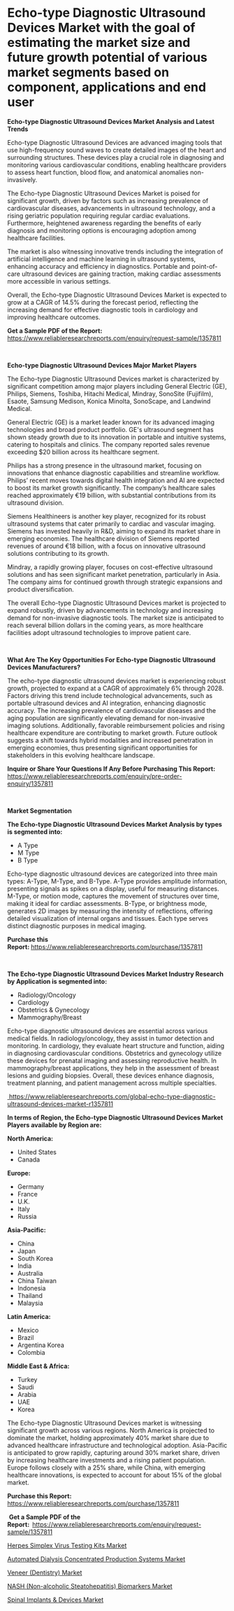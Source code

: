 <p><h1>Echo-type Diagnostic Ultrasound Devices Market with the goal of estimating the market size and future growth potential of various market segments based on component, applications and end user</h1></p><p><strong>Echo-type Diagnostic Ultrasound Devices Market Analysis and Latest Trends</strong></p>
<p><p>Echo-type Diagnostic Ultrasound Devices are advanced imaging tools that use high-frequency sound waves to create detailed images of the heart and surrounding structures. These devices play a crucial role in diagnosing and monitoring various cardiovascular conditions, enabling healthcare providers to assess heart function, blood flow, and anatomical anomalies non-invasively.</p><p>The Echo-type Diagnostic Ultrasound Devices Market is poised for significant growth, driven by factors such as increasing prevalence of cardiovascular diseases, advancements in ultrasound technology, and a rising geriatric population requiring regular cardiac evaluations. Furthermore, heightened awareness regarding the benefits of early diagnosis and monitoring options is encouraging adoption among healthcare facilities.</p><p>The market is also witnessing innovative trends including the integration of artificial intelligence and machine learning in ultrasound systems, enhancing accuracy and efficiency in diagnostics. Portable and point-of-care ultrasound devices are gaining traction, making cardiac assessments more accessible in various settings. </p><p>Overall, the Echo-type Diagnostic Ultrasound Devices Market is expected to grow at a CAGR of 14.5% during the forecast period, reflecting the increasing demand for effective diagnostic tools in cardiology and improving healthcare outcomes.</p></p>
<p><strong>Get a Sample PDF of the Report:&nbsp;</strong> <a href="https://www.reliableresearchreports.com/enquiry/request-sample/1357811?utm_campaign=115&utm_medium=2&utm_source=Github&utm_content=ia&utm_term=04032025&utm_id=echo-type-diagnostic-ultrasound-devices">https://www.reliableresearchreports.com/enquiry/request-sample/1357811</a></p>
<p>&nbsp;</p>
<p><strong>Echo-type Diagnostic Ultrasound Devices Major Market Players</strong></p>
<p><p>The Echo-type Diagnostic Ultrasound Devices market is characterized by significant competition among major players including General Electric (GE), Philips, Siemens, Toshiba, Hitachi Medical, Mindray, SonoSite (Fujifilm), Esaote, Samsung Medison, Konica Minolta, SonoScape, and Landwind Medical. </p><p>General Electric (GE) is a market leader known for its advanced imaging technologies and broad product portfolio. GE's ultrasound segment has shown steady growth due to its innovation in portable and intuitive systems, catering to hospitals and clinics. The company reported sales revenue exceeding $20 billion across its healthcare segment.</p><p>Philips has a strong presence in the ultrasound market, focusing on innovations that enhance diagnostic capabilities and streamline workflow. Philips’ recent moves towards digital health integration and AI are expected to boost its market growth significantly. The company’s healthcare sales reached approximately €19 billion, with substantial contributions from its ultrasound division.</p><p>Siemens Healthineers is another key player, recognized for its robust ultrasound systems that cater primarily to cardiac and vascular imaging. Siemens has invested heavily in R&D, aiming to expand its market share in emerging economies. The healthcare division of Siemens reported revenues of around €18 billion, with a focus on innovative ultrasound solutions contributing to its growth.</p><p>Mindray, a rapidly growing player, focuses on cost-effective ultrasound solutions and has seen significant market penetration, particularly in Asia. The company aims for continued growth through strategic expansions and product diversification.</p><p>The overall Echo-type Diagnostic Ultrasound Devices market is projected to expand robustly, driven by advancements in technology and increasing demand for non-invasive diagnostic tools. The market size is anticipated to reach several billion dollars in the coming years, as more healthcare facilities adopt ultrasound technologies to improve patient care.</p></p>
<p>&nbsp;</p>
<p><strong>What Are The Key Opportunities For Echo-type Diagnostic Ultrasound Devices Manufacturers?</strong></p>
<p><p>The echo-type diagnostic ultrasound devices market is experiencing robust growth, projected to expand at a CAGR of approximately 6% through 2028. Factors driving this trend include technological advancements, such as portable ultrasound devices and AI integration, enhancing diagnostic accuracy. The increasing prevalence of cardiovascular diseases and the aging population are significantly elevating demand for non-invasive imaging solutions. Additionally, favorable reimbursement policies and rising healthcare expenditure are contributing to market growth. Future outlook suggests a shift towards hybrid modalities and increased penetration in emerging economies, thus presenting significant opportunities for stakeholders in this evolving healthcare landscape.</p></p>
<p><strong>Inquire or Share Your Questions If Any Before Purchasing This Report:</strong> <a href="https://www.reliableresearchreports.com/enquiry/pre-order-enquiry/1357811?utm_campaign=115&utm_medium=2&utm_source=Github&utm_content=ia&utm_term=04032025&utm_id=echo-type-diagnostic-ultrasound-devices">https://www.reliableresearchreports.com/enquiry/pre-order-enquiry/1357811</a></p>
<p>&nbsp;</p>
<p><strong>Market Segmentation</strong></p>
<p><strong>The Echo-type Diagnostic Ultrasound Devices Market Analysis by types is segmented into:</strong></p>
<p><ul><li>A Type</li><li>M Type</li><li>B Type</li></ul></p>
<p><p>Echo-type diagnostic ultrasound devices are categorized into three main types: A-Type, M-Type, and B-Type. A-Type provides amplitude information, presenting signals as spikes on a display, useful for measuring distances. M-Type, or motion mode, captures the movement of structures over time, making it ideal for cardiac assessments. B-Type, or brightness mode, generates 2D images by measuring the intensity of reflections, offering detailed visualization of internal organs and tissues. Each type serves distinct diagnostic purposes in medical imaging.</p></p>
<p><strong>Purchase this Report:&nbsp;</strong><a href="https://www.reliableresearchreports.com/purchase/1357811?utm_campaign=115&utm_medium=2&utm_source=Github&utm_content=ia&utm_term=04032025&utm_id=echo-type-diagnostic-ultrasound-devices">https://www.reliableresearchreports.com/purchase/1357811</a></p>
<p>&nbsp;</p>
<p><strong>The Echo-type Diagnostic Ultrasound Devices Market Industry Research by Application is segmented into:</strong></p>
<p><ul><li>Radiology/Oncology</li><li>Cardiology</li><li>Obstetrics & Gynecology</li><li>Mammography/Breast</li></ul></p>
<p><p>Echo-type diagnostic ultrasound devices are essential across various medical fields. In radiology/oncology, they assist in tumor detection and monitoring. In cardiology, they evaluate heart structure and function, aiding in diagnosing cardiovascular conditions. Obstetrics and gynecology utilize these devices for prenatal imaging and assessing reproductive health. In mammography/breast applications, they help in the assessment of breast lesions and guiding biopsies. Overall, these devices enhance diagnosis, treatment planning, and patient management across multiple specialties.</p></p>
<p><a href="https://www.reliableresearchreports.com/global-echo-type-diagnostic-ultrasound-devices-market-r1357811?utm_campaign=115&utm_medium=2&utm_source=Github&utm_content=ia&utm_term=04032025&utm_id=echo-type-diagnostic-ultrasound-devices">&nbsp;https://www.reliableresearchreports.com/global-echo-type-diagnostic-ultrasound-devices-market-r1357811</a></p>
<p><strong>In terms of Region, the Echo-type Diagnostic Ultrasound Devices Market Players available by Region are:</strong></p>
<p>
    <p> <strong> North America: </strong>
        <ul>
            <li>United States</li>
            <li>Canada</li>
        </ul>
        </p> 
    <p> <strong> Europe: </strong>
        <ul>
            <li>Germany</li>
            <li>France</li>
            <li>U.K.</li>
            <li>Italy</li>
            <li>Russia</li>
        </ul>
        </p> 
    <p> <strong> Asia-Pacific: </strong>
        <ul>
            <li>China</li>
            <li>Japan</li>
            <li>South Korea</li>
            <li>India</li>
            <li>Australia</li>
            <li>China Taiwan</li>
            <li>Indonesia</li>
            <li>Thailand</li>
            <li>Malaysia</li>
        </ul>
        </p> 
    <p> <strong> Latin America: </strong>
        <ul>
            <li>Mexico</li>
            <li>Brazil</li>
            <li>Argentina Korea</li>
            <li>Colombia</li>
        </ul>
        </p> 
    <p> <strong> Middle East & Africa: </strong>
        <ul>
            <li>Turkey</li>
            <li>Saudi</li>
            <li>Arabia</li>
            <li>UAE</li>
            <li>Korea</li>
        </ul>
    </p>
    </p>
<p><p>The Echo-type Diagnostic Ultrasound Devices market is witnessing significant growth across various regions. North America is projected to dominate the market, holding approximately 40% market share due to advanced healthcare infrastructure and technological adoption. Asia-Pacific is anticipated to grow rapidly, capturing around 30% market share, driven by increasing healthcare investments and a rising patient population. Europe follows closely with a 25% share, while China, with emerging healthcare innovations, is expected to account for about 15% of the global market.</p></p>
<p><strong>Purchase this Report: </strong><a href="https://www.reliableresearchreports.com/purchase/1357811?utm_campaign=115&utm_medium=2&utm_source=Github&utm_content=ia&utm_term=04032025&utm_id=echo-type-diagnostic-ultrasound-devices">https://www.reliableresearchreports.com/purchase/1357811</a></p>
<p>&nbsp;<strong>Get a Sample PDF of the Report:&nbsp;&nbsp;</strong><a href="https://www.reliableresearchreports.com/enquiry/request-sample/1357811?utm_campaign=115&utm_medium=2&utm_source=Github&utm_content=ia&utm_term=04032025&utm_id=echo-type-diagnostic-ultrasound-devices">https://www.reliableresearchreports.com/enquiry/request-sample/1357811</a></p>
<p><strong></strong></p>
<p><p><a href="https://github.com/storcweithzg/Market-Research-Report-List-1/blob/main/herpes-simplex-virus-testing-kits-market.md?utm_campaign=115&utm_medium=2&utm_source=Github&utm_content=ia&utm_term=04032025&utm_id=echo-type-diagnostic-ultrasound-devices">Herpes Simplex Virus Testing Kits Market</a></p><p><a href="https://github.com/daglascimpoi/Market-Research-Report-List-1/blob/main/automated-dialysis-concentrated-production-systems-market.md?utm_campaign=115&utm_medium=2&utm_source=Github&utm_content=ia&utm_term=04032025&utm_id=echo-type-diagnostic-ultrasound-devices">Automated Dialysis Concentrated Production Systems Market</a></p><p><a href="https://github.com/daglascimpoi/Market-Research-Report-List-1/blob/main/veneer-dentistry-market.md?utm_campaign=115&utm_medium=2&utm_source=Github&utm_content=ia&utm_term=04032025&utm_id=echo-type-diagnostic-ultrasound-devices">Veneer (Dentistry) Market</a></p><p><a href="https://github.com/seibttullyjh/Market-Research-Report-List-1/blob/main/nash-non-alcoholic-steatohepatitis-biomarkers-market.md?utm_campaign=115&utm_medium=2&utm_source=Github&utm_content=ia&utm_term=04032025&utm_id=echo-type-diagnostic-ultrasound-devices">NASH (Non-alcoholic Steatohepatitis) Biomarkers Market</a></p><p><a href="https://github.com/dafertsuria/Market-Research-Report-List-1/blob/main/spinal-implants-devices-market.md?utm_campaign=115&utm_medium=2&utm_source=Github&utm_content=ia&utm_term=04032025&utm_id=echo-type-diagnostic-ultrasound-devices">Spinal Implants & Devices Market</a></p></p>